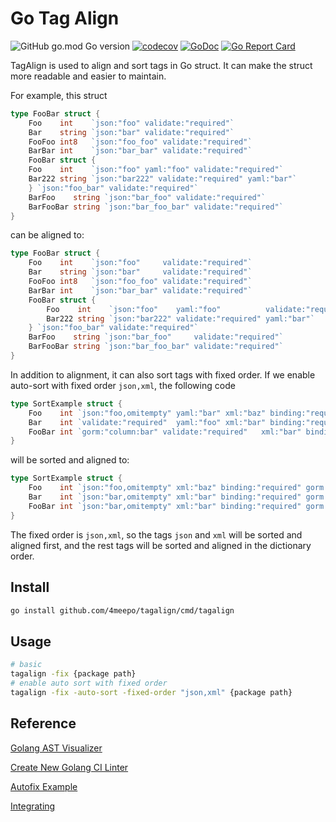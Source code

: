 # Go Tag Align

![GitHub go.mod Go version](https://img.shields.io/github/go-mod/go-version/4meepo/tagalign?style=flat-square)
[![codecov](https://codecov.io/github/4meepo/tagalign/branch/main/graph/badge.svg?token=1R1T61UNBQ)](https://codecov.io/github/4meepo/tagalign)
[![GoDoc](https://godoc.org/github.com/4meepo/tagalign?status.svg)](https://pkg.go.dev/github.com/4meepo/tagalign)
[![Go Report Card](https://goreportcard.com/badge/github.com/4meepo/tagalign)](https://goreportcard.com/report/github.com/4meepo/tagalign)

TagAlign is used to align and sort tags in Go struct. It can make the struct more readable and easier to maintain.

For example, this struct

```go
type FooBar struct {
    Foo    int    `json:"foo" validate:"required"`
    Bar    string `json:"bar" validate:"required"`
    FooFoo int8   `json:"foo_foo" validate:"required"`
    BarBar int    `json:"bar_bar" validate:"required"`
    FooBar struct {
    Foo    int    `json:"foo" yaml:"foo" validate:"required"`
    Bar222 string `json:"bar222" validate:"required" yaml:"bar"`
    } `json:"foo_bar" validate:"required"`
    BarFoo    string `json:"bar_foo" validate:"required"`
    BarFooBar string `json:"bar_foo_bar" validate:"required"`
}
```

can be aligned to:

```go
type FooBar struct {
    Foo    int    `json:"foo"     validate:"required"`
    Bar    string `json:"bar"     validate:"required"`
    FooFoo int8   `json:"foo_foo" validate:"required"`
    BarBar int    `json:"bar_bar" validate:"required"`
    FooBar struct {
        Foo    int    `json:"foo"    yaml:"foo"          validate:"required"`
        Bar222 string `json:"bar222" validate:"required" yaml:"bar"`
    } `json:"foo_bar" validate:"required"`
    BarFoo    string `json:"bar_foo"     validate:"required"`
    BarFooBar string `json:"bar_foo_bar" validate:"required"`
}
```

In addition to alignment, it can also sort tags with fixed order. If we enable auto-sort with fixed order `json,xml`, the following code

```go
type SortExample struct {
    Foo    int `json:"foo,omitempty" yaml:"bar" xml:"baz" binding:"required" gorm:"column:foo" zip:"foo" validate:"required"`
    Bar    int `validate:"required"  yaml:"foo" xml:"bar" binding:"required" json:"bar,omitempty" gorm:"column:bar" zip:"bar" `
    FooBar int `gorm:"column:bar" validate:"required"   xml:"bar" binding:"required" json:"bar,omitempty"  zip:"bar" yaml:"foo"`
}
```

will be sorted and aligned to:

```go
type SortExample struct {
    Foo    int `json:"foo,omitempty" xml:"baz" binding:"required" gorm:"column:foo" validate:"required" yaml:"bar" zip:"foo"`
    Bar    int `json:"bar,omitempty" xml:"bar" binding:"required" gorm:"column:bar" validate:"required" yaml:"foo" zip:"bar"`
    FooBar int `json:"bar,omitempty" xml:"bar" binding:"required" gorm:"column:bar" validate:"required" yaml:"foo" zip:"bar"`
}
```

The fixed order is `json,xml`, so the tags `json` and `xml` will be sorted and aligned first, and the rest tags will be sorted and aligned in the dictionary order.

## Install

```bash
go install github.com/4meepo/tagalign/cmd/tagalign
```

## Usage

```bash
# basic
tagalign -fix {package path}
# enable auto sort with fixed order
tagalign -fix -auto-sort -fixed-order "json,xml" {package path}
```

## Reference

[Golang AST Visualizer](http://goast.yuroyoro.net/)

[Create New Golang CI Linter](https://golangci-lint.run/contributing/new-linters/)

[Autofix Example](https://github.com/golangci/golangci-lint/pull/2450/files)

[Integrating](https://disaev.me/p/writing-useful-go-analysis-linter/#integrating)
